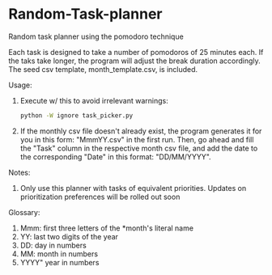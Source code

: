 # Random-Task-planner
Random task planner using the pomodoro technique

Each task is designed to take a number of pomodoros of 25 minutes each. If the taks take longer, the program will adjust the break duration accordingly.
The seed csv template, month_template.csv, is included.

Usage:
1. Execute w/ this to avoid irrelevant warnings:

    ```bash
    python -W ignore task_picker.py
    ```
    
2. If the monthly csv file doesn't already exist, the program generates it for you in this form: "MmmYY.csv" in the first run. Then, go ahead and fill the "Task" column in the respective month csv file, and add the date to the corresponding "Date" in this format: "DD/MM/YYYY".

Notes:
1. Only use this planner with tasks of equivalent priorities. Updates on prioritization preferences will be rolled out soon


Glossary:
1. Mmm: first three letters of the *month's literal name
2. YY: last two digits of the year
3. DD: day in numbers
4. MM: month in numbers
5. YYYY" year in numbers
